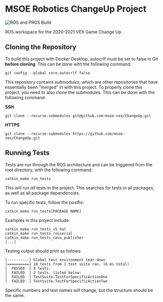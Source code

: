 # MSOE Robotics ChangeUp Project
![ROS and PROS Build](https://github.com/msoe-vex/ChangeUp/workflows/ROS%20Noetic%20and%20PROS%20Build%20CI/badge.svg)

ROS workspace for the 2020-2021 VEX Game Change Up.

## Cloning the Repository
To build this project with Docker Desktop, autocrlf must be set to false in Git **before cloning**. This can be done with the following command:

`git config --global core.autocrlf false`

This repository contains *submodules*, which are other repositories that have essentially been "merged" in with this project. To properly clone this project, you need 
to also clone the submodules. This can be done with the following command:

**SSH**

`git clone --recurse-submodules git@github.com:msoe-vex/ChangeUp.git`


**HTTPS**

`git clone --recurse-submodules https://github.com/msoe-vex/ChangeUp.git`


## Running Tests

Tests are run through the ROS architecture and can be triggered from the root directory, with the following command:

`catkin_make run_tests`

This will run *all* tests in the project. This searches for tests in all packages, as well as all package dependencies.

To run specific tests, follow the postfix:

`catkin_make run_tests[PACKAGE NAME]`

Examples in this project include:

```
catkin_make run_tests_v5_hal
catkin_make run_tests_rosserial
catkin_make run_tests_navx_publisher
[...]
```

Testing output should print as follows:

```
[----------] Global test environment tear-down
[==========] 10 tests from 1 test suite ran. (6 ms total)
[  PASSED  ] 8 tests.
[  FAILED  ] 2 tests, listed below:
[  FAILED  ] TestSuite.TestForSpecificActionOne
[  FAILED  ] TestSuite.TestForSpecificActionTwo
```

Specific numbers and test names will change, but the structure should be the same. 